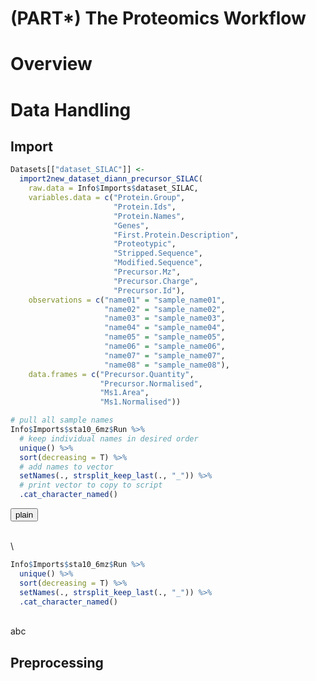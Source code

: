 # (PART\*) The Proteomics Workflow 



# Overview







# Data Handling 




## Import 



```r
Datasets[["dataset_SILAC"]] <-
  import2new_dataset_diann_precursor_SILAC(
    raw.data = Info$Imports$dataset_SILAC,
    variables.data = c("Protein.Group",
                       "Protein.Ids",
                       "Protein.Names",
                       "Genes",
                       "First.Protein.Description",
                       "Proteotypic",
                       "Stripped.Sequence",
                       "Modified.Sequence",
                       "Precursor.Mz",
                       "Precursor.Charge",
                       "Precursor.Id"),
    observations = c("name01" = "sample_name01",
                     "name02" = "sample_name02",
                     "name03" = "sample_name03",
                     "name04" = "sample_name04",
                     "name05" = "sample_name05",
                     "name06" = "sample_name06",
                     "name07" = "sample_name07",
                     "name08" = "sample_name08"),
    data.frames = c("Precursor.Quantity", 
                    "Precursor.Normalised", 
                    "Ms1.Area", 
                    "Ms1.Normalised"))
```






```r
# pull all sample names 
Info$Imports$sta10_6mz$Run %>% 
  # keep individual names in desired order 
  unique() %>% 
  sort(decreasing = T) %>% 
  # add names to vector 
  setNames(., strsplit_keep_last(., "_")) %>% 
  # print vector to copy to script 
  .cat_character_named()
```

<button class="btn btn-primary" type="button" data-toggle="collapse" data-target="#button1" aria-expanded="false" aria-controls="button1"> plain </button> <div id="button1" class="collapse">  
\

```r
Info$Imports$sta10_6mz$Run %>% 
  unique() %>% 
  sort(decreasing = T) %>% 
  setNames(., strsplit_keep_last(., "_")) %>% 
  .cat_character_named()
```
</div>

\
abc



## Preprocessing 



# 







